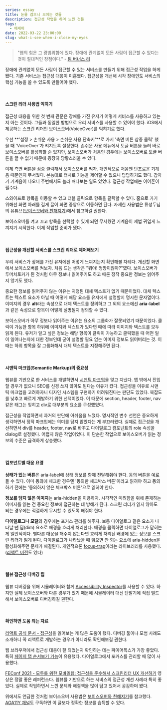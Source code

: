```yaml
---
series: essay
title: 눈을 감으니 보이는 것들
description: 접근성 작업을 하며 느낀 것들
tags:
  - 에세이
date: 2022-03-22 23:00:00
slug: what-i-see-when-i-close-my-eyes
---
```


> "웹의 힘은 그 광범위함에 있다. 장애에 관계없이 모든 사람이 접근할 수 있다는 것이 절대적인 장점이다." - [팀 버너스 리](https://www.w3.org/Press/IPO-announce)

장애에 관계없이 모든 사람이 접근할 수 있는 서비스를 만들기 위해 접근성 작업을 하게 됐다. 기존 서비스는 접근성 대응이 미흡했다. 접근성을 개선해 시각 장애인도 서비스의 핵심 기능을 쓸 수 있도록 만들어야 했다.

<br/>

#### 스크린 리더 사용법 익히기

접근성 대응을 위한 첫 번째 관문은 장애를 가진 유저가 어떻게 서비스를 사용하고 있는지 아는 것이다. 그들과 동일한 방법으로 우리 서비스를 사용할 수 있어야 했다. iOS에서 제공하는 스크린 리더인 보이스오버(VoiceOver)를 익히기로 했다.

우선 **'설정 > 손쉬운 사용 > 손쉬운 사용 단축키'**로 가서 '측면 버튼 삼중 클릭' 했을 때 'VoiceOver'가 켜지도록 설정한다. 손쉬운 사용 메뉴에서 토글 버튼을 눌러 바로 보이스오버를 활성화할 순 있지만, 보이스오버가 처음인 경우에는 보이스오버로 토글 버튼을 끌 수 없기 때문에 굉장히 당황스러울 수 있다.

이제 측면 버튼을 삼중 클릭해서 보이스오버를 켜자. 개인적으로 처음엔 단조로운 기계음 때문인지 무서웠다. 본능대로 터치로 기능을 제어할 수 없으니 답답하기도 했다. 갑자기 기계음이 나오니 주변에서도 놀라 쳐다보는 일도 있었다. 접근성 작업에는 이어폰이 필수다.

스와이프로 항목을 이동할 수 있고 더블 클릭으로 항목을 클릭할 수 있다. 홈으로 가기 위해선 화면 아래를 길게 끌어 화면 중앙으로 이동하면 된다. 자세한 사용법은 류성두님의 유튜브([보이스오버와 친해지기](https://youtu.be/M3JF7ZJixaY))에서 참고하길 권한다.

보이스오버를 켜고 끄고 항목을 선택할 수 있게 되면 무서웠던 기계음이 제법 귀엽게 느껴지기 시작한다. 이제 작업할 준비가 됐다.

<br/>

#### 접근성을 개선할 서비스를 스크린 리더로 제어해보기

우리 서비스가 장애를 가진 유저에겐 어떻게 느껴지는지 확인해볼 차례다. 개선할 화면에서 보이스오버를 켜보자. 처음 드는 생각은 "뭐야! 엉망이잖아?"였다. 보이스오버가 투머치토커가 된 것처럼 아무 정보나 읽어주기도 하고 때론 정작 중요한 정보는 읽어주지 않기도 했다.

중요한 정보를 읽어주지 않는 이유는 지정된 대체 텍스트가 없기 때문이었다. 대체 텍스트는 텍스트 요소가 아닐 때 어떻게 해당 요소를 유저에게 설명할지 명시한 문자열이다. 이미지의 경우 **alt**라는 속성으로 대체 텍스트를 정의하고 그 외의 요소에선 **aria-label**과 같은 속성으로 항목이 어떻게 설명될지 정의할 수 있다.

보이스오버가 아무 정보나 읽어주는 이유는 요소의 그룹화가 잘못되었기 때문이었다. 클릭이 가능한 항목 하위에 이미지와 텍스트가 있다면 때에 따라 이미지와 텍스트를 모두 읽게 된다. 유저가 알고 싶은 정보는 해당 항목이 클릭이 가능하고 클릭했을 때 어떤 일이 일어나는지에 대한 정보인데 굳이 설명할 필요 없는 이미지 정보도 읽어버리는 것. 이때는 하위 항목을 잘 그룹화해서 대체 텍스트를 지정해주면 된다.

<br/>

#### 시맨틱 마크업(Semantic Markup)의 중요성

웹뷰를 기반으로 한 서비스를 개발하면서 [시맨틱 마크업](https://developer.mozilla.org/ko/docs/Glossary/Semantics#html_%EC%8B%9C%EB%A7%A8%ED%8B%B1)을 잊고 지냈다. 앱 밖에서 진입할 경우가 없으니 SEO를 신경 쓰지 않아도 된다는 이유가 컸다. 접근성을 이유로 시맨틱 마크업을 고려하자니 디자인 시스템을 구현하기 어려워진다는 판단도 있었다. 복잡도를 낮추고 빠르게 개발하기 위한 선택이었다. 이 때문에 section, header, footer, nav 같은 태그는 잊히고 div로 대부분의 요소를 구성했었다.

접근성을 작업하면서 과거의 판단에 아쉬움을 느꼈다. 명시적인 변수 선언은 중요하게 생각하면서 정작 마크업에는 의미를 담지 않았다는 게 부끄러웠다. 실제로 접근성을 개선하면서 div를 header, footer, nav로 바꾸고 다이얼로그 컴포넌트의 role 속성을 dialog로 설정했다. 어렵지 않은 작업이었다. 이 단순한 작업으로 보이스오버가 읽는 정보의 수준은 급격하게 상승했다.

<br/>

#### 컴포넌트별 대응 요령

**상태가 있는 버튼**은 aria-label에 상태 정보를 함께 전달해줘야 한다. 동의 버튼을 예로 들 수 있다. 이미 동의에 체크한 경우엔 '동의한 체크박스 버튼'이라고 읽혀야 하고 동의하기 전에는 '동의하지 않은 체크박스 버튼'으로 읽혀야 한다.

**정보를 담지 않은 이미지**는 aria-hidden을 이용하자. 시각적인 미려함을 위해 존재하는 이미지를 읽는 건 중요한 정보에 접근하는 데 방해가 된다. 스크린 리더가 읽지 않아도 되는 경우에는 적절하게 무시할 수 있도록 해줘야 한다.

**다이얼로그나 모달**의 경우에는 포커스 관리를 해주자. 보통 다이얼로그 같은 요소가 나타날 땐 딤(dim) 요소로 배경을 흐리게 처리한다. 배경을 클릭하면 다이얼로그가 닫히는 게 일반적이다. 별다른 대응을 해주지 않는다면 흐리게 처리된 배경에 있는 정보를 스크린 리더가 읽게 된다. 다이얼로그가 나타났을 때 읽으면 안 되는 요소에 aria-hidden을 활성화해주면 문제가 해결된다. 개인적으론 [focus-trap](https://github.com/focus-trap/focus-trap)이라는 라이브러리를 사용했다. ([리액트 버전](https://github.com/focus-trap/focus-trap-react)도 있다)

<br/>

#### 웹뷰 접근성 디버깅 팁

웹뷰 디버깅을 위해 시뮬레이터와 함께 [Accessibility Inspector](https://www.google.com/url?sa=t&rct=j&q=&esrc=s&source=web&cd=&ved=2ahUKEwifsLe2rdn2AhVkr1YBHd6lCn0QFnoECAcQAQ&url=https%3A%2F%2Fdeveloper.apple.com%2Flibrary%2Farchive%2Fdocumentation%2FAccessibility%2FConceptual%2FAccessibilityMacOSX%2FOSXAXTestingApps.html&usg=AOvVaw3Lkph0N6r8lYvQRvz5siyi)를 사용할 수 있다. 하지만 실제 보이스오버와 다른 경우가 있기 때문에 시뮬레이터 대신 단말기에 직접 빌드해서 보이스오버로 디버깅하길 권한다.

<br/>

#### 확인하면 도움 되는 자료

[리액트 공식 문서 - 접근성](https://ko.reactjs.org/docs/accessibility.html)을 읽어보는 게 많은 도움이 됐다. 디버깅 툴이나 모범 사례도 소개하니 꼭 리액트로 개발하는 경우가 아니라도 확인해보길 권한다.

웹 브라우저에서 접근성 대응이 잘 되었는지 확인하는 데는 파이어폭스가 가장 좋았다. 특히 [페이지 탭 순서보기 기능](https://developer.mozilla.org/ko/docs/Tools/Accessibility_inspector#show_web_page_tabbing_order)이 유용했다. 다이얼로그에서 포커스를 관리할 때 많이 사용했다.

[FEConf 2021 - 모두를 위한 모바일웹: 접근성을 준수해서 스크린리더 UX 개선하기](https://www.youtube.com/watch?v=tKj3xsXy9KM) 영상은 정말 좋은 레퍼런스다. 웹뷰를 기반으로 하는 서비스의 접근성 개선 사례라 특히 좋았다. 실제로 작업하면서 느낀 문제와 해결책을 많이 담고 있어서 공감하며 봤다.

위에서도 언급한 것처럼 보이스오버 사용법은 [보이스오버와 친해지기](https://youtu.be/M3JF7ZJixaY)를 참고했다. [AOA11Y 채널](https://www.youtube.com/c/AOA11Y)도 구독하면 이 글보다 정확한 정보를 습득할 수 있다.
